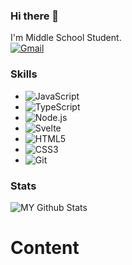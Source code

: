 ### Hi there 👋

I'm Middle School Student.  
[![Gmail](https://img.shields.io/badge/%20-Send%20Mail-black?color=ef5350&style=for-the-badge&logo=gmail&logoColor=ffffff)](mailto:kr.cog25@gmail.com?subject=From%20GitHub&cc=kr.cog25@gmail.com&body=Hi.%20%20Found%20you%20from%20GitHub.)

### Skills
* ![JavaScript](https://img.shields.io/badge/-Javascript-f7df1e?style=for-the-badge&logo=javascript&logoColor=000) 
* ![TypeScript](https://img.shields.io/badge/-Typescript-2d79c7?style=for-the-badge&logo=typescript&logoColor=fff) 
* ![Node.js](https://img.shields.io/badge/-node.js-339933?style=for-the-badge&logo=node.js&logoColor=fff) 
* ![Svelte](https://img.shields.io/badge/-Svelte-FF3E00?style=for-the-badge&logo=svelte&logoColor=fff) 
* ![HTML5](https://img.shields.io/badge/-HTML5-E34F26?style=for-the-badge&logo=html5&logoColor=fff) 
* ![CSS3](https://img.shields.io/badge/-CSS3-1572B6?style=for-the-badge&logo=css3&logoColor=fff) 
* ![Git](https://img.shields.io/badge/-Git-F05032?style=for-the-badge&logo=Git&logoColor=fff) 

### Stats

![MY Github Stats](https://github-readme-stats.vercel.app/api?username=cog25&count_private=true)

# Content

<!--
**cog25/cog25** is a ✨ _special_ ✨ repository because its `README.md` (this file) appears on your GitHub profile.

Here are some ideas to get you started:

- 🔭 I’m currently working on ...
- 🌱 I’m currently learning ...
- 👯 I’m looking to collaborate on ...
- 🤔 I’m looking for help with ...
- 💬 Ask me about ...
- 📫 How to reach me: ...
- 😄 Pronouns: ...
- ⚡ Fun fact: ...
-->
